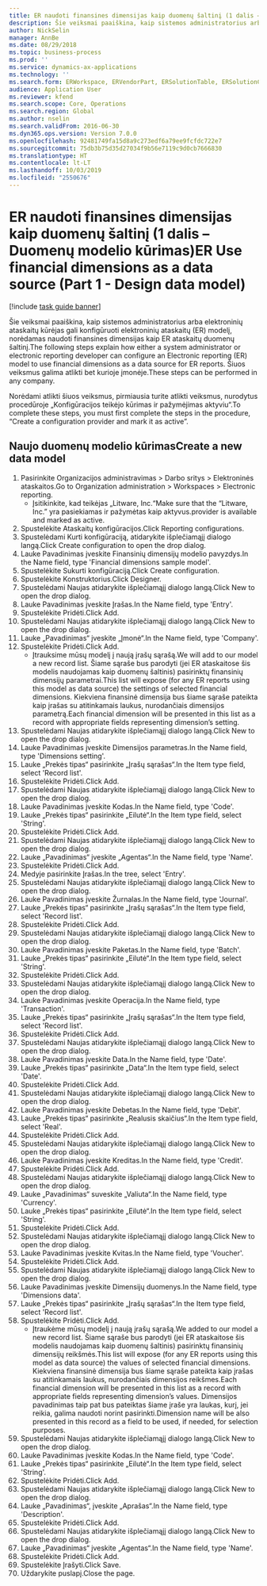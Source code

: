 ```yaml
---
title: ER naudoti finansines dimensijas kaip duomenų šaltinį (1 dalis – Duomenų modelio kūrimas)
description: Šie veiksmai paaiškina, kaip sistemos administratorius arba elektroninių ataskaitų kūrėjas gali konfigūruoti elektroninių ataskaitų (ER) modelį, norėdamas naudoti finansines dimensijas kaip ER ataskaitų duomenų šaltinį.
author: NickSelin
manager: AnnBe
ms.date: 08/29/2018
ms.topic: business-process
ms.prod: ''
ms.service: dynamics-ax-applications
ms.technology: ''
ms.search.form: ERWorkspace, ERVendorPart, ERSolutionTable, ERSolutionCreateDropDialog, ERDataModelDesigner, ERDataModelContentsItemCreationDialog
audience: Application User
ms.reviewer: kfend
ms.search.scope: Core, Operations
ms.search.region: Global
ms.author: nselin
ms.search.validFrom: 2016-06-30
ms.dyn365.ops.version: Version 7.0.0
ms.openlocfilehash: 92481749fa15d8a9c273edf6a79ee9fcfdc722e7
ms.sourcegitcommit: 75db3b75d35d27034f9b56e7119c9d0cb7666830
ms.translationtype: HT
ms.contentlocale: lt-LT
ms.lasthandoff: 10/03/2019
ms.locfileid: "2550676"
---
```

# <a name="er-use-financial-dimensions-as-a-data-source-part-1---design-data-model"></a><span data-ttu-id="a374e-103">ER naudoti finansines dimensijas kaip duomenų šaltinį (1 dalis – Duomenų modelio kūrimas)</span><span class="sxs-lookup"><span data-stu-id="a374e-103">ER Use financial dimensions as a data source (Part 1 - Design data model)</span></span>

[!include [task guide banner](../../includes/task-guide-banner.md)]

<span data-ttu-id="a374e-104">Šie veiksmai paaiškina, kaip sistemos administratorius arba elektroninių ataskaitų kūrėjas gali konfigūruoti elektroninių ataskaitų (ER) modelį, norėdamas naudoti finansines dimensijas kaip ER ataskaitų duomenų šaltinį.</span><span class="sxs-lookup"><span data-stu-id="a374e-104">The following steps explain how either a system administrator or electronic reporting developer can configure an Electronic reporting (ER) model to use financial dimensions as a data source for ER reports.</span></span> <span data-ttu-id="a374e-105">Šiuos veiksmus galima atlikti bet kurioje įmonėje.</span><span class="sxs-lookup"><span data-stu-id="a374e-105">These steps can be performed in any company.</span></span>

<span data-ttu-id="a374e-106">Norėdami atlikti šiuos veiksmus, pirmiausia turite atlikti veiksmus, nurodytus procedūroje „Konfigūracijos teikėjo kūrimas ir pažymėjimas aktyviu“.</span><span class="sxs-lookup"><span data-stu-id="a374e-106">To complete these steps, you must first complete the steps in the procedure, “Create a configuration provider and mark it as active”.</span></span>


## <a name="create-a-new-data-model"></a><span data-ttu-id="a374e-107">Naujo duomenų modelio kūrimas</span><span class="sxs-lookup"><span data-stu-id="a374e-107">Create a new data model</span></span>
1. <span data-ttu-id="a374e-108">Pasirinkite Organizacijos administravimas > Darbo sritys > Elektroninės ataskaitos.</span><span class="sxs-lookup"><span data-stu-id="a374e-108">Go to Organization administration > Workspaces > Electronic reporting.</span></span>
    * <span data-ttu-id="a374e-109">Įsitikinkite, kad teikėjas „Litware, Inc.“</span><span class="sxs-lookup"><span data-stu-id="a374e-109">Make sure that the “Litware, Inc.”</span></span> <span data-ttu-id="a374e-110">yra pasiekiamas ir pažymėtas kaip aktyvus.</span><span class="sxs-lookup"><span data-stu-id="a374e-110">provider is available and marked as active.</span></span>  
2. <span data-ttu-id="a374e-111">Spustelėkite Ataskaitų konfigūracijos.</span><span class="sxs-lookup"><span data-stu-id="a374e-111">Click Reporting configurations.</span></span>
3. <span data-ttu-id="a374e-112">Spustelėdami Kurti konfigūraciją, atidarykite išplečiamąjį dialogo langą.</span><span class="sxs-lookup"><span data-stu-id="a374e-112">Click Create configuration to open the drop dialog.</span></span>
4. <span data-ttu-id="a374e-113">Lauke Pavadinimas įveskite Finansinių dimensijų modelio pavyzdys.</span><span class="sxs-lookup"><span data-stu-id="a374e-113">In the Name field, type 'Financial dimensions sample model'.</span></span>
5. <span data-ttu-id="a374e-114">Spustelėkite Sukurti konfigūraciją.</span><span class="sxs-lookup"><span data-stu-id="a374e-114">Click Create configuration.</span></span>
6. <span data-ttu-id="a374e-115">Spustelėkite Konstruktorius.</span><span class="sxs-lookup"><span data-stu-id="a374e-115">Click Designer.</span></span>
7. <span data-ttu-id="a374e-116">Spustelėdami Naujas atidarykite išplečiamąjį dialogo langą.</span><span class="sxs-lookup"><span data-stu-id="a374e-116">Click New to open the drop dialog.</span></span>
8. <span data-ttu-id="a374e-117">Lauke Pavadinimas įveskite Įrašas.</span><span class="sxs-lookup"><span data-stu-id="a374e-117">In the Name field, type 'Entry'.</span></span>
9. <span data-ttu-id="a374e-118">Spustelėkite Pridėti.</span><span class="sxs-lookup"><span data-stu-id="a374e-118">Click Add.</span></span>
10. <span data-ttu-id="a374e-119">Spustelėdami Naujas atidarykite išplečiamąjį dialogo langą.</span><span class="sxs-lookup"><span data-stu-id="a374e-119">Click New to open the drop dialog.</span></span>
11. <span data-ttu-id="a374e-120">Lauke „Pavadinimas“ įveskite „Įmonė“.</span><span class="sxs-lookup"><span data-stu-id="a374e-120">In the Name field, type 'Company'.</span></span>
12. <span data-ttu-id="a374e-121">Spustelėkite Pridėti.</span><span class="sxs-lookup"><span data-stu-id="a374e-121">Click Add.</span></span>
    * <span data-ttu-id="a374e-122">Įtrauksime mūsų modelį į naują įrašų sąrašą.</span><span class="sxs-lookup"><span data-stu-id="a374e-122">We will add to our model a new record list.</span></span> <span data-ttu-id="a374e-123">Šiame sąraše bus parodyti (jei ER ataskaitose šis modelis naudojamas kaip duomenų šaltinis) pasirinktų finansinių dimensijų parametrai.</span><span class="sxs-lookup"><span data-stu-id="a374e-123">This list will expose (for any ER reports using this model as data source) the settings of selected financial dimensions.</span></span> <span data-ttu-id="a374e-124">Kiekviena finansinė dimensija bus šiame sąraše pateikta kaip įrašas su atitinkamais laukus, nurodančiais dimensijos parametrą.</span><span class="sxs-lookup"><span data-stu-id="a374e-124">Each financial dimension will be presented in this list as a record with appropriate fields representing dimension’s setting.</span></span>  
13. <span data-ttu-id="a374e-125">Spustelėdami Naujas atidarykite išplečiamąjį dialogo langą.</span><span class="sxs-lookup"><span data-stu-id="a374e-125">Click New to open the drop dialog.</span></span>
14. <span data-ttu-id="a374e-126">Lauke Pavadinimas įveskite Dimensijos parametras.</span><span class="sxs-lookup"><span data-stu-id="a374e-126">In the Name field, type 'Dimensions setting'.</span></span>
15. <span data-ttu-id="a374e-127">Lauke „Prekės tipas“ pasirinkite „Įrašų sąrašas“.</span><span class="sxs-lookup"><span data-stu-id="a374e-127">In the Item type field, select 'Record list'.</span></span>
16. <span data-ttu-id="a374e-128">Spustelėkite Pridėti.</span><span class="sxs-lookup"><span data-stu-id="a374e-128">Click Add.</span></span>
17. <span data-ttu-id="a374e-129">Spustelėdami Naujas atidarykite išplečiamąjį dialogo langą.</span><span class="sxs-lookup"><span data-stu-id="a374e-129">Click New to open the drop dialog.</span></span>
18. <span data-ttu-id="a374e-130">Lauke Pavadinimas įveskite Kodas.</span><span class="sxs-lookup"><span data-stu-id="a374e-130">In the Name field, type 'Code'.</span></span>
19. <span data-ttu-id="a374e-131">Lauke „Prekės tipas“ pasirinkite „Eilutė“.</span><span class="sxs-lookup"><span data-stu-id="a374e-131">In the Item type field, select 'String'.</span></span>
20. <span data-ttu-id="a374e-132">Spustelėkite Pridėti.</span><span class="sxs-lookup"><span data-stu-id="a374e-132">Click Add.</span></span>
21. <span data-ttu-id="a374e-133">Spustelėdami Naujas atidarykite išplečiamąjį dialogo langą.</span><span class="sxs-lookup"><span data-stu-id="a374e-133">Click New to open the drop dialog.</span></span>
22. <span data-ttu-id="a374e-134">Lauke „Pavadinimas“ įveskite „Agentas“.</span><span class="sxs-lookup"><span data-stu-id="a374e-134">In the Name field, type 'Name'.</span></span>
23. <span data-ttu-id="a374e-135">Spustelėkite Pridėti.</span><span class="sxs-lookup"><span data-stu-id="a374e-135">Click Add.</span></span>
24. <span data-ttu-id="a374e-136">Medyje pasirinkite Įrašas.</span><span class="sxs-lookup"><span data-stu-id="a374e-136">In the tree, select 'Entry'.</span></span>
25. <span data-ttu-id="a374e-137">Spustelėdami Naujas atidarykite išplečiamąjį dialogo langą.</span><span class="sxs-lookup"><span data-stu-id="a374e-137">Click New to open the drop dialog.</span></span>
26. <span data-ttu-id="a374e-138">Lauke Pavadinimas įveskite Žurnalas.</span><span class="sxs-lookup"><span data-stu-id="a374e-138">In the Name field, type 'Journal'.</span></span>
27. <span data-ttu-id="a374e-139">Lauke „Prekės tipas“ pasirinkite „Įrašų sąrašas“.</span><span class="sxs-lookup"><span data-stu-id="a374e-139">In the Item type field, select 'Record list'.</span></span>
28. <span data-ttu-id="a374e-140">Spustelėkite Pridėti.</span><span class="sxs-lookup"><span data-stu-id="a374e-140">Click Add.</span></span>
29. <span data-ttu-id="a374e-141">Spustelėdami Naujas atidarykite išplečiamąjį dialogo langą.</span><span class="sxs-lookup"><span data-stu-id="a374e-141">Click New to open the drop dialog.</span></span>
30. <span data-ttu-id="a374e-142">Lauke Pavadinimas įveskite Paketas.</span><span class="sxs-lookup"><span data-stu-id="a374e-142">In the Name field, type 'Batch'.</span></span>
31. <span data-ttu-id="a374e-143">Lauke „Prekės tipas“ pasirinkite „Eilutė“.</span><span class="sxs-lookup"><span data-stu-id="a374e-143">In the Item type field, select 'String'.</span></span>
32. <span data-ttu-id="a374e-144">Spustelėkite Pridėti.</span><span class="sxs-lookup"><span data-stu-id="a374e-144">Click Add.</span></span>
33. <span data-ttu-id="a374e-145">Spustelėdami Naujas atidarykite išplečiamąjį dialogo langą.</span><span class="sxs-lookup"><span data-stu-id="a374e-145">Click New to open the drop dialog.</span></span>
34. <span data-ttu-id="a374e-146">Lauke Pavadinimas įveskite Operacija.</span><span class="sxs-lookup"><span data-stu-id="a374e-146">In the Name field, type 'Transaction'.</span></span>
35. <span data-ttu-id="a374e-147">Lauke „Prekės tipas“ pasirinkite „Įrašų sąrašas“.</span><span class="sxs-lookup"><span data-stu-id="a374e-147">In the Item type field, select 'Record list'.</span></span>
36. <span data-ttu-id="a374e-148">Spustelėkite Pridėti.</span><span class="sxs-lookup"><span data-stu-id="a374e-148">Click Add.</span></span>
37. <span data-ttu-id="a374e-149">Spustelėdami Naujas atidarykite išplečiamąjį dialogo langą.</span><span class="sxs-lookup"><span data-stu-id="a374e-149">Click New to open the drop dialog.</span></span>
38. <span data-ttu-id="a374e-150">Lauke Pavadinimas įveskite Data.</span><span class="sxs-lookup"><span data-stu-id="a374e-150">In the Name field, type 'Date'.</span></span>
39. <span data-ttu-id="a374e-151">Lauke „Prekės tipas“ pasirinkite „Data“.</span><span class="sxs-lookup"><span data-stu-id="a374e-151">In the Item type field, select 'Date'.</span></span>
40. <span data-ttu-id="a374e-152">Spustelėkite Pridėti.</span><span class="sxs-lookup"><span data-stu-id="a374e-152">Click Add.</span></span>
41. <span data-ttu-id="a374e-153">Spustelėdami Naujas atidarykite išplečiamąjį dialogo langą.</span><span class="sxs-lookup"><span data-stu-id="a374e-153">Click New to open the drop dialog.</span></span>
42. <span data-ttu-id="a374e-154">Lauke Pavadinimas įveskite Debetas.</span><span class="sxs-lookup"><span data-stu-id="a374e-154">In the Name field, type 'Debit'.</span></span>
43. <span data-ttu-id="a374e-155">Lauke „Prekės tipas“ pasirinkite „Realusis skaičius“.</span><span class="sxs-lookup"><span data-stu-id="a374e-155">In the Item type field, select 'Real'.</span></span>
44. <span data-ttu-id="a374e-156">Spustelėkite Pridėti.</span><span class="sxs-lookup"><span data-stu-id="a374e-156">Click Add.</span></span>
45. <span data-ttu-id="a374e-157">Spustelėdami Naujas atidarykite išplečiamąjį dialogo langą.</span><span class="sxs-lookup"><span data-stu-id="a374e-157">Click New to open the drop dialog.</span></span>
46. <span data-ttu-id="a374e-158">Lauke Pavadinimas įveskite Kreditas.</span><span class="sxs-lookup"><span data-stu-id="a374e-158">In the Name field, type 'Credit'.</span></span>
47. <span data-ttu-id="a374e-159">Spustelėkite Pridėti.</span><span class="sxs-lookup"><span data-stu-id="a374e-159">Click Add.</span></span>
48. <span data-ttu-id="a374e-160">Spustelėdami Naujas atidarykite išplečiamąjį dialogo langą.</span><span class="sxs-lookup"><span data-stu-id="a374e-160">Click New to open the drop dialog.</span></span>
49. <span data-ttu-id="a374e-161">Lauke „Pavadinimas“ suveskite „Valiuta“.</span><span class="sxs-lookup"><span data-stu-id="a374e-161">In the Name field, type 'Currency'.</span></span>
50. <span data-ttu-id="a374e-162">Lauke „Prekės tipas“ pasirinkite „Eilutė“.</span><span class="sxs-lookup"><span data-stu-id="a374e-162">In the Item type field, select 'String'.</span></span>
51. <span data-ttu-id="a374e-163">Spustelėkite Pridėti.</span><span class="sxs-lookup"><span data-stu-id="a374e-163">Click Add.</span></span>
52. <span data-ttu-id="a374e-164">Spustelėdami Naujas atidarykite išplečiamąjį dialogo langą.</span><span class="sxs-lookup"><span data-stu-id="a374e-164">Click New to open the drop dialog.</span></span>
53. <span data-ttu-id="a374e-165">Lauke Pavadinimas įveskite Kvitas.</span><span class="sxs-lookup"><span data-stu-id="a374e-165">In the Name field, type 'Voucher'.</span></span>
54. <span data-ttu-id="a374e-166">Spustelėkite Pridėti.</span><span class="sxs-lookup"><span data-stu-id="a374e-166">Click Add.</span></span>
55. <span data-ttu-id="a374e-167">Spustelėdami Naujas atidarykite išplečiamąjį dialogo langą.</span><span class="sxs-lookup"><span data-stu-id="a374e-167">Click New to open the drop dialog.</span></span>
56. <span data-ttu-id="a374e-168">Lauke Pavadinimas įveskite Dimensijų duomenys.</span><span class="sxs-lookup"><span data-stu-id="a374e-168">In the Name field, type 'Dimensions data'.</span></span>
57. <span data-ttu-id="a374e-169">Lauke „Prekės tipas“ pasirinkite „Įrašų sąrašas“.</span><span class="sxs-lookup"><span data-stu-id="a374e-169">In the Item type field, select 'Record list'.</span></span>
58. <span data-ttu-id="a374e-170">Spustelėkite Pridėti.</span><span class="sxs-lookup"><span data-stu-id="a374e-170">Click Add.</span></span>
    * <span data-ttu-id="a374e-171">Įtraukėme mūsų modelį į naują įrašų sąrašą.</span><span class="sxs-lookup"><span data-stu-id="a374e-171">We added to our model a new record list.</span></span> <span data-ttu-id="a374e-172">Šiame sąraše bus parodyti (jei ER ataskaitose šis modelis naudojamas kaip duomenų šaltinis) pasirinktų finansinių dimensijų reikšmės.</span><span class="sxs-lookup"><span data-stu-id="a374e-172">This list will expose (for any ER reports using this model as data source) the values of selected financial dimensions.</span></span> <span data-ttu-id="a374e-173">Kiekviena finansinė dimensija bus šiame sąraše pateikta kaip įrašas su atitinkamais laukus, nurodančiais dimensijos reikšmes.</span><span class="sxs-lookup"><span data-stu-id="a374e-173">Each financial dimension will be presented in this list as a record with appropriate fields representing dimension’s values.</span></span> <span data-ttu-id="a374e-174">Dimensijos pavadinimas taip pat bus pateiktas šiame įraše yra laukas, kurį, jei reikia, galima naudoti norint pasirinkti.</span><span class="sxs-lookup"><span data-stu-id="a374e-174">Dimension name will be also presented in this record as a field to be used, if needed, for selection purposes.</span></span>  
59. <span data-ttu-id="a374e-175">Spustelėdami Naujas atidarykite išplečiamąjį dialogo langą.</span><span class="sxs-lookup"><span data-stu-id="a374e-175">Click New to open the drop dialog.</span></span>
60. <span data-ttu-id="a374e-176">Lauke Pavadinimas įveskite Kodas.</span><span class="sxs-lookup"><span data-stu-id="a374e-176">In the Name field, type 'Code'.</span></span>
61. <span data-ttu-id="a374e-177">Lauke „Prekės tipas“ pasirinkite „Eilutė“.</span><span class="sxs-lookup"><span data-stu-id="a374e-177">In the Item type field, select 'String'.</span></span>
62. <span data-ttu-id="a374e-178">Spustelėkite Pridėti.</span><span class="sxs-lookup"><span data-stu-id="a374e-178">Click Add.</span></span>
63. <span data-ttu-id="a374e-179">Spustelėdami Naujas atidarykite išplečiamąjį dialogo langą.</span><span class="sxs-lookup"><span data-stu-id="a374e-179">Click New to open the drop dialog.</span></span>
64. <span data-ttu-id="a374e-180">Lauke „Pavadinimas“, įveskite „Aprašas“.</span><span class="sxs-lookup"><span data-stu-id="a374e-180">In the Name field, type 'Description'.</span></span>
65. <span data-ttu-id="a374e-181">Spustelėkite Pridėti.</span><span class="sxs-lookup"><span data-stu-id="a374e-181">Click Add.</span></span>
66. <span data-ttu-id="a374e-182">Spustelėdami Naujas atidarykite išplečiamąjį dialogo langą.</span><span class="sxs-lookup"><span data-stu-id="a374e-182">Click New to open the drop dialog.</span></span>
67. <span data-ttu-id="a374e-183">Lauke „Pavadinimas“ įveskite „Agentas“.</span><span class="sxs-lookup"><span data-stu-id="a374e-183">In the Name field, type 'Name'.</span></span>
68. <span data-ttu-id="a374e-184">Spustelėkite Pridėti.</span><span class="sxs-lookup"><span data-stu-id="a374e-184">Click Add.</span></span>
69. <span data-ttu-id="a374e-185">Spustelėkite Įrašyti.</span><span class="sxs-lookup"><span data-stu-id="a374e-185">Click Save.</span></span>
70. <span data-ttu-id="a374e-186">Uždarykite puslapį.</span><span class="sxs-lookup"><span data-stu-id="a374e-186">Close the page.</span></span>

